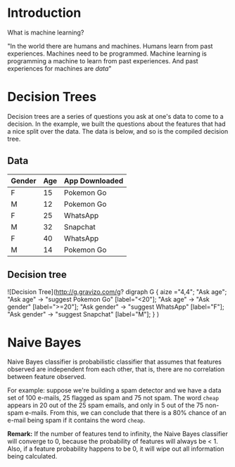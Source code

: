 # Introduction

What is machine learning?

"In the world there are humans and machines. Humans learn from past experiences. Machines need to be programmed. Machine learning is programming a machine to learn from past experiences. And past experiences for machines are *data*"

# Decision Trees

Decision trees are a series of questions you ask at one's data to come to a decision. In the example, we built the questions about the features that had a nice split over the data. The data is below, and so is the compiled decision tree.

## Data

| Gender | Age | App Downloaded|
|--------|-----|---------------|
| F | 15 | Pokemon Go |
| M | 12 | Pokemon Go |
| F | 25 | WhatsApp |
| M | 32 | Snapchat |
| F | 40 | WhatsApp |
| M | 14 | Pokemon Go |

## Decision tree

![Decision Tree](http://g.gravizo.com/g?
  digraph G {
    aize ="4,4";
    "Ask age";
    "Ask age" -> "suggest Pokemon Go" [label="<20"];
    "Ask age" -> "Ask gender" [label=">=20"];
    "Ask gender" -> "suggest WhatsApp" [label="F"];
    "Ask gender" -> "suggest Snapchat" [label="M"];
  }
)

# Naive Bayes

Naive Bayes classifier is probabilistic classifier that assumes that features observed are independent from each other, that is, there are no correlation between feature observed.

For example: suppose we're building a spam detector and we have a data set of 100 e-mails, 25 flagged as spam and 75 not spam. The word `cheap` appears in 20 out of the 25 spam emails, and only in 5 out of the 75 non-spam e-mails. From this, we can conclude that there is a 80% chance of an e-mail being spam if it contains the word `cheap`.

**Remark:** If the number of features tend to infinity, the Naive Bayes classifier will converge to 0, because the probability of features will always be < 1. Also, if a feature probability happens to be 0, it will wipe out all information being calculated.